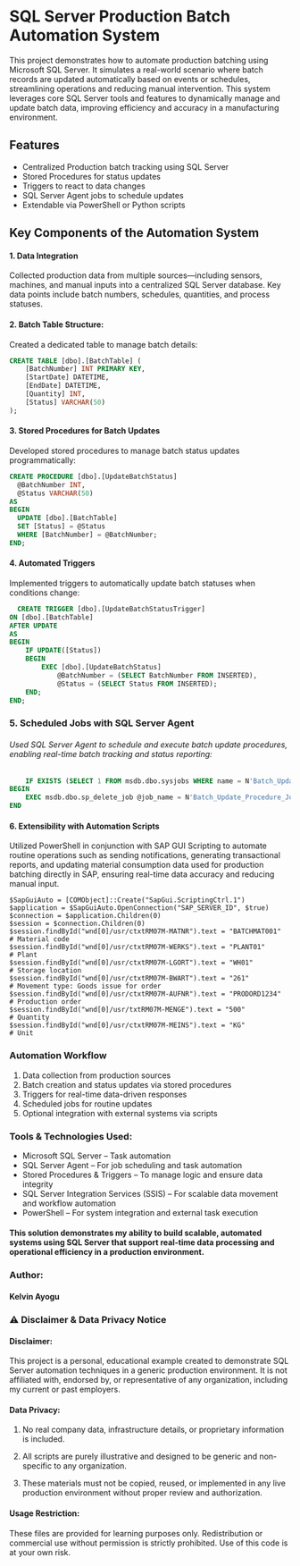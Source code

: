 # SQL Server Production Batch Automation System

This project demonstrates how to automate production batching using Microsoft SQL Server. It simulates a real-world scenario where batch records are updated automatically based on events or schedules, streamlining operations and reducing manual intervention. This system leverages core SQL Server tools and features to dynamically manage and update batch data, improving efficiency and accuracy in a manufacturing environment.

## Features

- Centralized Production batch tracking using SQL Server
- Stored Procedures for status updates
- Triggers to react to data changes
- SQL Server Agent jobs to schedule updates
- Extendable via PowerShell or Python scripts
  
## Key Components of the Automation System
#### 1. Data Integration
  
Collected production data from multiple sources—including sensors, machines, and manual inputs into a centralized SQL Server database. Key data points include batch numbers, schedules, quantities, and process statuses.
 
#### 2. Batch Table Structure:

   Created a dedicated table to manage batch details:

```sql
CREATE TABLE [dbo].[BatchTable] (
    [BatchNumber] INT PRIMARY KEY,
    [StartDate] DATETIME,
    [EndDate] DATETIME,
    [Quantity] INT,
    [Status] VARCHAR(50)
);
```

#### 3. Stored Procedures for Batch Updates

   Developed stored procedures to manage batch status updates programmatically:
  ```sql
CREATE PROCEDURE [dbo].[UpdateBatchStatus]
    @BatchNumber INT,
    @Status VARCHAR(50)
AS
BEGIN
    UPDATE [dbo].[BatchTable]
    SET [Status] = @Status
    WHERE [BatchNumber] = @BatchNumber;
END;
```

#### 4. Automated Triggers
   
   Implemented triggers to automatically update batch statuses when conditions change:
```sql
  CREATE TRIGGER [dbo].[UpdateBatchStatusTrigger]
ON [dbo].[BatchTable]
AFTER UPDATE
AS
BEGIN
    IF UPDATE([Status])
    BEGIN
        EXEC [dbo].[UpdateBatchStatus]
            @BatchNumber = (SELECT BatchNumber FROM INSERTED),
            @Status = (SELECT Status FROM INSERTED);
    END;
END;
```

### 5. Scheduled Jobs with SQL Server Agent

   ###### Used SQL Server Agent to schedule and execute batch update procedures, enabling real-time batch tracking and status reporting:
```sql
    IF EXISTS (SELECT 1 FROM msdb.dbo.sysjobs WHERE name = N'Batch_Update_Procedure_Job')
BEGIN
    EXEC msdb.dbo.sp_delete_job @job_name = N'Batch_Update_Procedure_Job';
END
```

#### 6. Extensibility with Automation Scripts
   
   Utilized PowerShell in conjunction with SAP GUI Scripting to automate routine operations such as sending notifications, generating
   transactional reports, and updating material consumption data used for production batching directly in SAP, ensuring real-time data
   accuracy and reducing manual input.
```pgsql
$SapGuiAuto = [COMObject]::Create("SapGui.ScriptingCtrl.1")
$application = $SapGuiAuto.OpenConnection("SAP_SERVER_ID", $true)
$connection = $application.Children(0)
$session = $connection.Children(0)
$session.findById("wnd[0]/usr/ctxtRM07M-MATNR").text = "BATCHMAT001"           # Material code
$session.findById("wnd[0]/usr/ctxtRM07M-WERKS").text = "PLANT01"              # Plant
$session.findById("wnd[0]/usr/ctxtRM07M-LGORT").text = "WH01"                 # Storage location
$session.findById("wnd[0]/usr/ctxtRM07M-BWART").text = "261"                  # Movement type: Goods issue for order
$session.findById("wnd[0]/usr/ctxtRM07M-AUFNR").text = "PRODORD1234"          # Production order
$session.findById("wnd[0]/usr/txtRM07M-MENGE").text = "500"                   # Quantity
$session.findById("wnd[0]/usr/ctxtRM07M-MEINS").text = "KG"                   # Unit

```

### Automation Workflow

1. Data collection from production sources
2. Batch creation and status updates via stored procedures
3. Triggers for real-time data-driven responses
4. Scheduled jobs for routine updates
5. Optional integration with external systems via scripts

### Tools & Technologies Used:

- Microsoft SQL Server – Task automation
- SQL Server Agent – For job scheduling and task automation
- Stored Procedures & Triggers – To manage logic and ensure data integrity
- SQL Server Integration Services (SSIS) – For scalable data movement and workflow automation
- PowerShell – For system integration and external task execution

#### This solution demonstrates my ability to build scalable, automated systems using SQL Server that support real-time data processing and operational efficiency in a production environment.

### Author: 
#### Kelvin Ayogu



### ⚠️ Disclaimer & Data Privacy Notice
#### Disclaimer:
This project is a personal, educational example created to demonstrate SQL Server automation techniques in a generic production environment. It is not affiliated with, endorsed by, or representative of any organization, including my current or past employers.

#### Data Privacy:

1. No real company data, infrastructure details, or proprietary information is included.

2. All scripts are purely illustrative and designed to be generic and non-specific to any organization.

3. These materials must not be copied, reused, or implemented in any live production environment without proper review and     authorization.

#### Usage Restriction:
These files are provided for learning purposes only. Redistribution or commercial use without permission is strictly prohibited. Use of this code is at your own risk.



